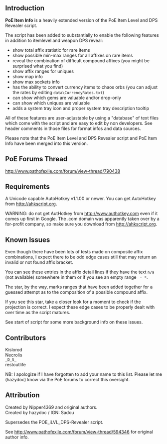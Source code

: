 Introduction
------------

**PoE Item Info** is a heavily extended version of the PoE Item Level and DPS Revealer script.

The script has been added to substantially to enable the following features in addition to 
itemlevel and weapon DPS reveal:

- show total affix statistic for rare items
- show possible min-max ranges for all affixes on rare items
- reveal the combination of difficult compound affixes (you might be surprised what you find)
- show affix ranges for uniques
- show map info
- show max sockets info
- has the ability to convert currency items to chaos orbs (you can adjust the rates by editing
    `data\CurrencyRates.txt`)
- can show which gems are valuable and/or drop-only
- can show which uniques are valuable
- adds a system tray icon and proper system tray description tooltip

All of these features are user-adjustable by using a "database" of text files which come 
with the script and are easy to edit by non developers. See header comments in those files
for format infos and data sources.

Please note that the PoE Item Level and DPS Revealer script and PoE Item Info have been merged
into this version.

PoE Forums Thread
-----------------

http://www.pathofexile.com/forum/view-thread/790438

Requirements
------------

A Unicode capable AutoHotkey v1.1.00 or newer. You can get AutoHotkey from http://ahkscript.org.  

WARNING: do not get AutHotkey from http://www.authotkey.com even if it comes up first 
in Google. The .com domain was apparently taken over by a for-profit company, so make
sure you download from http://ahkscript.org.

Known Issues
------------

Even though there have been lots of tests made on composite affix combinations, I expect there
to be odd edge cases still that may return an invalid or not found affix bracket.

You can see these entries in the affix detail lines if they have the text `n/a` (not available)
somewhere in them or if you see an empty range ` - *`.

The star, by the way, marks ranges that have been added together for a guessed attempt as to the 
composition of a possible compound affix.

If you see this star, take a closer look for a moment to check if the projection is correct. 
I expect these edge cases to be properly dealt with over time as the script matures. 

See start of script for some more background info on these issues.

Contributors
------------

Kislorod  
Necrolis  
`_D_S_`  
restoutlife  

NB: I apologize if I have forgotten to add your name to this list. Please let me (hazydoc) know 
via the PoE forums to correct this oversight.

Attribution
-----------

Created by Nipper4369 and original authors.  
Created by hazydoc / IGN: Sadou

Supersedes the POE_iLVL_DPS-Revealer script.

See http://www.pathofexile.com/forum/view-thread/594346 for original author info.